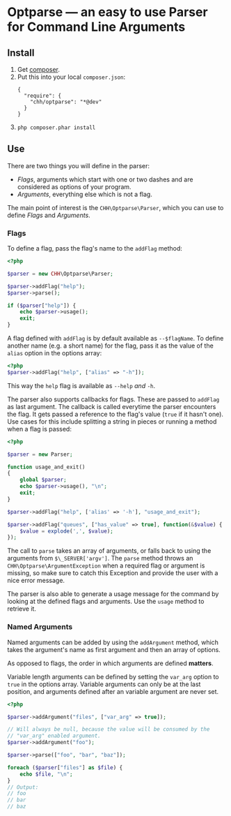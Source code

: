 # Optparse — an easy to use Parser for Command Line Arguments

## Install

1. Get [composer](http://getcomposer.org).
2. Put this into your local `composer.json`:
   ```
   {
     "require": {
       "chh/optparse": "*@dev"
     }
   }
   ```
3. `php composer.phar install`

## Use

There are two things you will define in the parser:

 - _Flags_, arguments which start with one or two dashes and are
   considered as options of your program.
 - _Arguments_, everything else which is not a flag.

The main point of interest is the `CHH\Optparse\Parser`, which you can
use to define _Flags_ and _Arguments_.

### Flags

To define a flag, pass the flag's name to the `addFlag` method:

```php
<?php

$parser = new CHH\Optparse\Parser;

$parser->addFlag("help");
$parser->parse();

if ($parser["help"]) {
    echo $parser->usage();
    exit;
}
```

A flag defined with `addFlag` is by default available as `--$flagName`.
To define another name (e.g. a short name) for the flag, pass it as the
value of the `alias` option in the options array:

```php
<?php
$parser->addFlag("help", ["alias" => "-h"]);
```

This way the `help` flag is available as `--help` _and_ `-h`.

The parser also supports callbacks for flags. These are passed to
`addFlag` as last argument. The callback is called everytime the parser
encounters the flag. It gets passed a reference to the flag's value (`true` if it
hasn't one). Use cases for this include splitting a string in pieces or
running a method when a flag is passed:

```php
<?php

$parser = new Parser;

function usage_and_exit()
{
    global $parser;
    echo $parser->usage(), "\n";
    exit;
}

$parser->addFlag("help", ['alias' => '-h'], "usage_and_exit");

$parser->addFlag("queues", ["has_value" => true], function(&$value) {
    $value = explode(',', $value);
});
```

The call to `parse` takes an array of arguments, or falls back to using
the arguments from `$\_SERVER['argv']`. The `parse` method throws an
`CHH\Optparse\ArgumentException` when a required flag or argument is missing, so make
sure to catch this Exception and provide the user with a nice error
message.

The parser is also able to generate a usage message for the command by
looking at the defined flags and arguments. Use the `usage` method to
retrieve it.

### Named Arguments

Named arguments can be added by using the `addArgument` method, which
takes the argument's name as first argument and then an array of
options.

As opposed to flags, the order in which arguments are defined
**matters**.

Variable length arguments can be defined by setting the `var_arg` option
to `true` in the options array. Variable arguments can only be at the
last position, and arguments defined after an variable argument are
never set.

```php
<?php

$parser->addArgument("files", ["var_arg" => true]);

// Will always be null, because the value will be consumed by the
// "var_arg" enabled argument.
$parser->addArgument("foo");

$parser->parse(["foo", "bar", "baz"]);

foreach ($parser["files"] as $file) {
    echo $file, "\n";
}
// Output:
// foo
// bar
// baz
```

